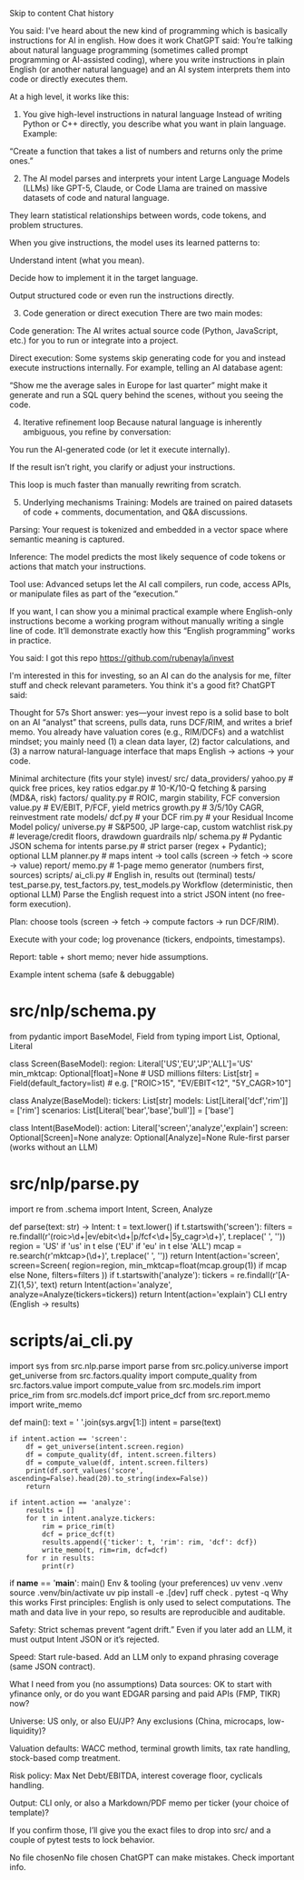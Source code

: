 Skip to content
Chat history

You said:
I've heard about the new kind of programming which is basically instructions for AI in english. How does it work
ChatGPT said:
You’re talking about natural language programming (sometimes called prompt programming or AI-assisted coding), where you write instructions in plain English (or another natural language) and an AI system interprets them into code or directly executes them.

At a high level, it works like this:

1. You give high-level instructions in natural language
Instead of writing Python or C++ directly, you describe what you want in plain language.
Example:

“Create a function that takes a list of numbers and returns only the prime ones.”

2. The AI model parses and interprets your intent
Large Language Models (LLMs) like GPT-5, Claude, or Code Llama are trained on massive datasets of code and natural language.

They learn statistical relationships between words, code tokens, and problem structures.

When you give instructions, the model uses its learned patterns to:

Understand intent (what you mean).

Decide how to implement it in the target language.

Output structured code or even run the instructions directly.

3. Code generation or direct execution
There are two main modes:

Code generation: The AI writes actual source code (Python, JavaScript, etc.) for you to run or integrate into a project.

Direct execution: Some systems skip generating code for you and instead execute instructions internally.
For example, telling an AI database agent:

“Show me the average sales in Europe for last quarter”
might make it generate and run a SQL query behind the scenes, without you seeing the code.

4. Iterative refinement loop
Because natural language is inherently ambiguous, you refine by conversation:

You run the AI-generated code (or let it execute internally).

If the result isn’t right, you clarify or adjust your instructions.

This loop is much faster than manually rewriting from scratch.

5. Underlying mechanisms
Training: Models are trained on paired datasets of code + comments, documentation, and Q&A discussions.

Parsing: Your request is tokenized and embedded in a vector space where semantic meaning is captured.

Inference: The model predicts the most likely sequence of code tokens or actions that match your instructions.

Tool use: Advanced setups let the AI call compilers, run code, access APIs, or manipulate files as part of the “execution.”

If you want, I can show you a minimal practical example where English-only instructions become a working program without manually writing a single line of code.
It’ll demonstrate exactly how this “English programming” works in practice.

You said:
I got this repo https://github.com/rubenayla/invest

I'm interested in this for investing, so an AI can do  the analysis for me, filter stuff and check relevant parameters. You think it's a good fit?
ChatGPT said:

Thought for 57s
Short answer: yes—your invest repo is a solid base to bolt on an AI “analyst” that screens, pulls data, runs DCF/RIM, and writes a brief memo. You already have valuation cores (e.g., RIM/DCFs) and a watchlist mindset; you mainly need (1) a clean data layer, (2) factor calculations, and (3) a narrow natural-language interface that maps English → actions → your code.

Minimal architecture (fits your style)
invest/
    src/
        data_providers/
            yahoo.py        # quick free prices, key ratios
            edgar.py        # 10-K/10-Q fetching & parsing (MD&A, risk)
        factors/
            quality.py      # ROIC, margin stability, FCF conversion
            value.py        # EV/EBIT, P/FCF, yield metrics
            growth.py       # 3/5/10y CAGR, reinvestment rate
        models/
            dcf.py          # your DCF
            rim.py          # your Residual Income Model
        policy/
            universe.py     # S&P500, JP large-cap, custom watchlist
            risk.py         # leverage/credit floors, drawdown guardrails
        nlp/
            schema.py       # Pydantic JSON schema for intents
            parse.py        # strict parser (regex + Pydantic); optional LLM
            planner.py      # maps intent → tool calls (screen → fetch → score → value)
        report/
            memo.py         # 1-page memo generator (numbers first, sources)
    scripts/
        ai_cli.py           # English in, results out (terminal)
    tests/
        test_parse.py, test_factors.py, test_models.py
Workflow (deterministic, then optional LLM)
Parse the English request into a strict JSON intent (no free-form execution).

Plan: choose tools (screen → fetch → compute factors → run DCF/RIM).

Execute with your code; log provenance (tickers, endpoints, timestamps).

Report: table + short memo; never hide assumptions.

Example intent schema (safe & debuggable)
# src/nlp/schema.py
from pydantic import BaseModel, Field
from typing import List, Optional, Literal

class Screen(BaseModel):
    region: Literal['US','EU','JP','ALL']='US'
    min_mktcap: Optional[float]=None        # USD millions
    filters: List[str] = Field(default_factory=list)  # e.g. ["ROIC>15", "EV/EBIT<12", "5Y_CAGR>10"]

class Analyze(BaseModel):
    tickers: List[str]
    models: List[Literal['dcf','rim']] = ['rim']
    scenarios: List[Literal['bear','base','bull']] = ['base']

class Intent(BaseModel):
    action: Literal['screen','analyze','explain']
    screen: Optional[Screen]=None
    analyze: Optional[Analyze]=None
Rule-first parser (works without an LLM)
# src/nlp/parse.py
import re
from .schema import Intent, Screen, Analyze

def parse(text: str) -> Intent:
    t = text.lower()
    if t.startswith('screen'):
        filters = re.findall(r'(roic>\d+|ev/ebit<\d+|p/fcf<\d+|5y_cagr>\d+)', t.replace(' ', ''))
        region = 'US' if 'us' in t else ('EU' if 'eu' in t else 'ALL')
        mcap = re.search(r'mktcap>(\d+)', t.replace(' ', ''))
        return Intent(action='screen', screen=Screen(
            region=region,
            min_mktcap=float(mcap.group(1)) if mcap else None,
            filters=filters
        ))
    if t.startswith('analyze'):
        tickers = re.findall(r'[A-Z]{1,5}', text)
        return Intent(action='analyze', analyze=Analyze(tickers=tickers))
    return Intent(action='explain')
CLI entry (English → results)
# scripts/ai_cli.py
import sys
from src.nlp.parse import parse
from src.policy.universe import get_universe
from src.factors.quality import compute_quality
from src.factors.value import compute_value
from src.models.rim import price_rim
from src.models.dcf import price_dcf
from src.report.memo import write_memo

def main():
    text = ' '.join(sys.argv[1:])
    intent = parse(text)

    if intent.action == 'screen':
        df = get_universe(intent.screen.region)
        df = compute_quality(df, intent.screen.filters)
        df = compute_value(df, intent.screen.filters)
        print(df.sort_values('score', ascending=False).head(20).to_string(index=False))
        return

    if intent.action == 'analyze':
        results = []
        for t in intent.analyze.tickers:
            rim = price_rim(t)
            dcf = price_dcf(t)
            results.append({'ticker': t, 'rim': rim, 'dcf': dcf})
            write_memo(t, rim=rim, dcf=dcf)
        for r in results:
            print(r)

if __name__ == '__main__':
    main()
Env & tooling (your preferences)
uv venv .venv
source .venv/bin/activate
uv pip install -e .[dev]
ruff check .
pytest -q
Why this works
First principles: English is only used to select computations. The math and data live in your repo, so results are reproducible and auditable.

Safety: Strict schemas prevent “agent drift.” Even if you later add an LLM, it must output Intent JSON or it’s rejected.

Speed: Start rule-based. Add an LLM only to expand phrasing coverage (same JSON contract).

What I need from you (no assumptions)
Data sources: OK to start with yfinance only, or do you want EDGAR parsing and paid APIs (FMP, TIKR) now?

Universe: US only, or also EU/JP? Any exclusions (China, microcaps, low-liquidity)?

Valuation defaults: WACC method, terminal growth limits, tax rate handling, stock-based comp treatment.

Risk policy: Max Net Debt/EBITDA, interest coverage floor, cyclicals handling.

Output: CLI only, or also a Markdown/PDF memo per ticker (your choice of template)?

If you confirm those, I’ll give you the exact files to drop into src/ and a couple of pytest tests to lock behavior.




No file chosenNo file chosen
ChatGPT can make mistakes. Check important info.
